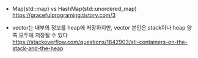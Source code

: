 * Map(std::map)  vs  HashMap(std::unordered_map)  
https://gracefulprograming.tistory.com/3  

* vector는 내부의 정보를 heap에 저장하지만, vector 본인은 stack이나 heap 양쪽 모두에 저장될 수 있다  
https://stackoverflow.com/questions/1642903/stl-containers-on-the-stack-and-the-heap  
